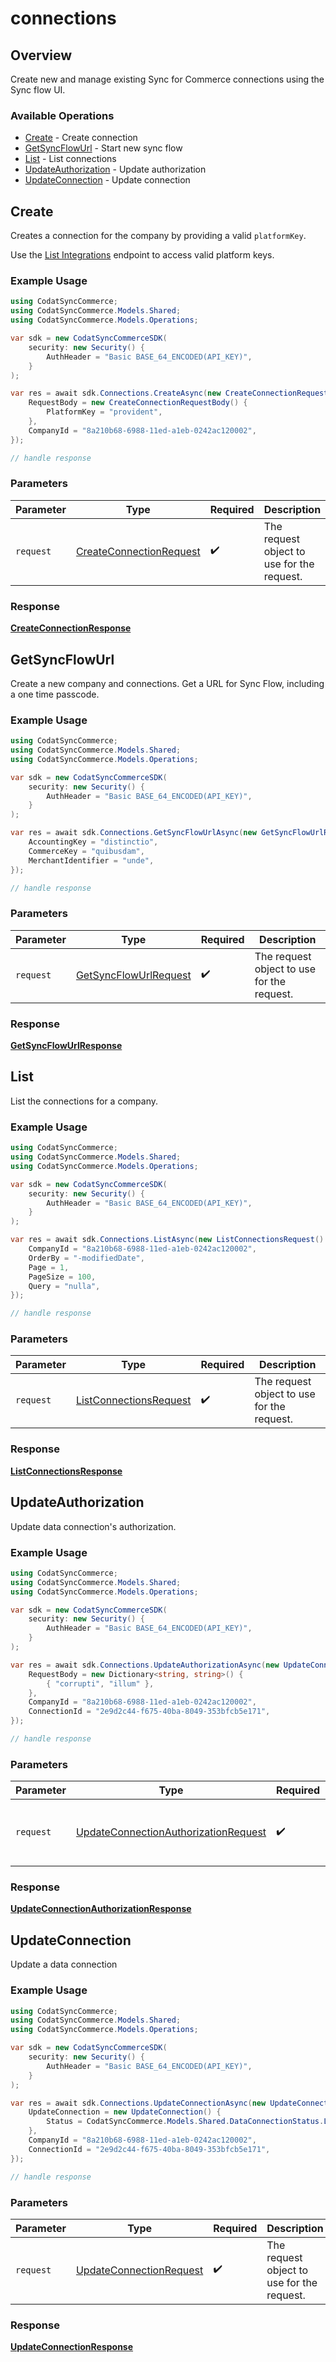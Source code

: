 # connections

## Overview

Create new and manage existing Sync for Commerce connections using the Sync flow UI.

### Available Operations

* [Create](#create) - Create connection
* [GetSyncFlowUrl](#getsyncflowurl) - Start new sync flow
* [List](#list) - List connections
* [UpdateAuthorization](#updateauthorization) - Update authorization
* [UpdateConnection](#updateconnection) - Update connection

## Create

﻿Creates a connection for the company by providing a valid `platformKey`. 

Use the [List Integrations](https://docs.codat.io/sync-for-commerce-api#/operations/list-integrations) endpoint to access valid platform keys. 

### Example Usage

```csharp
using CodatSyncCommerce;
using CodatSyncCommerce.Models.Shared;
using CodatSyncCommerce.Models.Operations;

var sdk = new CodatSyncCommerceSDK(
    security: new Security() {
        AuthHeader = "Basic BASE_64_ENCODED(API_KEY)",
    }
);

var res = await sdk.Connections.CreateAsync(new CreateConnectionRequest() {
    RequestBody = new CreateConnectionRequestBody() {
        PlatformKey = "provident",
    },
    CompanyId = "8a210b68-6988-11ed-a1eb-0242ac120002",
});

// handle response
```

### Parameters

| Parameter                                                                     | Type                                                                          | Required                                                                      | Description                                                                   |
| ----------------------------------------------------------------------------- | ----------------------------------------------------------------------------- | ----------------------------------------------------------------------------- | ----------------------------------------------------------------------------- |
| `request`                                                                     | [CreateConnectionRequest](../../models/operations/CreateConnectionRequest.md) | :heavy_check_mark:                                                            | The request object to use for the request.                                    |


### Response

**[CreateConnectionResponse](../../models/operations/CreateConnectionResponse.md)**


## GetSyncFlowUrl

Create a new company and connections. Get a URL for Sync Flow, including a one time passcode.

### Example Usage

```csharp
using CodatSyncCommerce;
using CodatSyncCommerce.Models.Shared;
using CodatSyncCommerce.Models.Operations;

var sdk = new CodatSyncCommerceSDK(
    security: new Security() {
        AuthHeader = "Basic BASE_64_ENCODED(API_KEY)",
    }
);

var res = await sdk.Connections.GetSyncFlowUrlAsync(new GetSyncFlowUrlRequest() {
    AccountingKey = "distinctio",
    CommerceKey = "quibusdam",
    MerchantIdentifier = "unde",
});

// handle response
```

### Parameters

| Parameter                                                                 | Type                                                                      | Required                                                                  | Description                                                               |
| ------------------------------------------------------------------------- | ------------------------------------------------------------------------- | ------------------------------------------------------------------------- | ------------------------------------------------------------------------- |
| `request`                                                                 | [GetSyncFlowUrlRequest](../../models/operations/GetSyncFlowUrlRequest.md) | :heavy_check_mark:                                                        | The request object to use for the request.                                |


### Response

**[GetSyncFlowUrlResponse](../../models/operations/GetSyncFlowUrlResponse.md)**


## List

﻿List the connections for a company.

### Example Usage

```csharp
using CodatSyncCommerce;
using CodatSyncCommerce.Models.Shared;
using CodatSyncCommerce.Models.Operations;

var sdk = new CodatSyncCommerceSDK(
    security: new Security() {
        AuthHeader = "Basic BASE_64_ENCODED(API_KEY)",
    }
);

var res = await sdk.Connections.ListAsync(new ListConnectionsRequest() {
    CompanyId = "8a210b68-6988-11ed-a1eb-0242ac120002",
    OrderBy = "-modifiedDate",
    Page = 1,
    PageSize = 100,
    Query = "nulla",
});

// handle response
```

### Parameters

| Parameter                                                                   | Type                                                                        | Required                                                                    | Description                                                                 |
| --------------------------------------------------------------------------- | --------------------------------------------------------------------------- | --------------------------------------------------------------------------- | --------------------------------------------------------------------------- |
| `request`                                                                   | [ListConnectionsRequest](../../models/operations/ListConnectionsRequest.md) | :heavy_check_mark:                                                          | The request object to use for the request.                                  |


### Response

**[ListConnectionsResponse](../../models/operations/ListConnectionsResponse.md)**


## UpdateAuthorization

Update data connection's authorization.

### Example Usage

```csharp
using CodatSyncCommerce;
using CodatSyncCommerce.Models.Shared;
using CodatSyncCommerce.Models.Operations;

var sdk = new CodatSyncCommerceSDK(
    security: new Security() {
        AuthHeader = "Basic BASE_64_ENCODED(API_KEY)",
    }
);

var res = await sdk.Connections.UpdateAuthorizationAsync(new UpdateConnectionAuthorizationRequest() {
    RequestBody = new Dictionary<string, string>() {
        { "corrupti", "illum" },
    },
    CompanyId = "8a210b68-6988-11ed-a1eb-0242ac120002",
    ConnectionId = "2e9d2c44-f675-40ba-8049-353bfcb5e171",
});

// handle response
```

### Parameters

| Parameter                                                                                               | Type                                                                                                    | Required                                                                                                | Description                                                                                             |
| ------------------------------------------------------------------------------------------------------- | ------------------------------------------------------------------------------------------------------- | ------------------------------------------------------------------------------------------------------- | ------------------------------------------------------------------------------------------------------- |
| `request`                                                                                               | [UpdateConnectionAuthorizationRequest](../../models/operations/UpdateConnectionAuthorizationRequest.md) | :heavy_check_mark:                                                                                      | The request object to use for the request.                                                              |


### Response

**[UpdateConnectionAuthorizationResponse](../../models/operations/UpdateConnectionAuthorizationResponse.md)**


## UpdateConnection

Update a data connection

### Example Usage

```csharp
using CodatSyncCommerce;
using CodatSyncCommerce.Models.Shared;
using CodatSyncCommerce.Models.Operations;

var sdk = new CodatSyncCommerceSDK(
    security: new Security() {
        AuthHeader = "Basic BASE_64_ENCODED(API_KEY)",
    }
);

var res = await sdk.Connections.UpdateConnectionAsync(new UpdateConnectionRequest() {
    UpdateConnection = new UpdateConnection() {
        Status = CodatSyncCommerce.Models.Shared.DataConnectionStatus.Linked,
    },
    CompanyId = "8a210b68-6988-11ed-a1eb-0242ac120002",
    ConnectionId = "2e9d2c44-f675-40ba-8049-353bfcb5e171",
});

// handle response
```

### Parameters

| Parameter                                                                     | Type                                                                          | Required                                                                      | Description                                                                   |
| ----------------------------------------------------------------------------- | ----------------------------------------------------------------------------- | ----------------------------------------------------------------------------- | ----------------------------------------------------------------------------- |
| `request`                                                                     | [UpdateConnectionRequest](../../models/operations/UpdateConnectionRequest.md) | :heavy_check_mark:                                                            | The request object to use for the request.                                    |


### Response

**[UpdateConnectionResponse](../../models/operations/UpdateConnectionResponse.md)**

